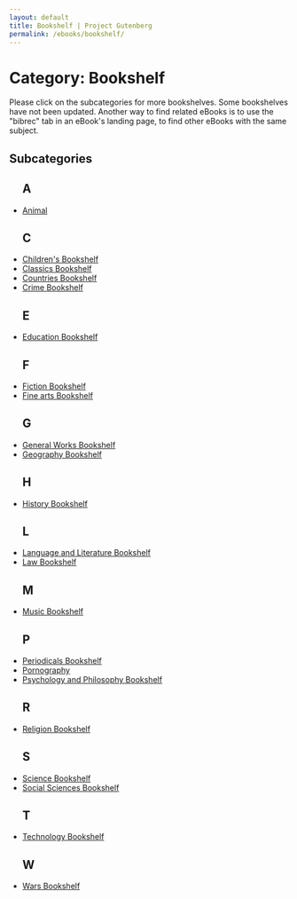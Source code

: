 ```yaml
---
layout: default
title: Bookshelf | Project Gutenberg
permalink: /ebooks/bookshelf/
---
```


Category: Bookshelf
==================================================

Please click on the subcategories for more bookshelves. Some bookshelves have not been updated. Another way to find related eBooks is to use the "bibrec" tab in an eBook's landing page, to find other eBooks with the same subject.

## Subcategories

 <div class="bookshelves ">
    <ul>
      <h2>A</h2>
       <li><a href="/ebooks/bookshelves/search/?query=animal">Animal</a></li>
      <h2>C</h2>
       <!-- Missing Children's Periodicals-->
       <li><a href="/ebooks/bookshelves/search/?query=children|christmas|child|school">Children's Bookshelf</a></li>
       <li><a href="/ebooks/bookshelves/search/?query=classic">Classics Bookshelf</a></li>
       <li><a href="/ebooks/bookshelves/search/?query=africa.|Argentina.|Australia|Bulgaria|Canada|Czech|egypt|france.|germany.|greece.|india|italy|zealand|norway|south%20america|.travel.|United%20Kingdom|.united%20states.!law">Countries Bookshelf</a></li>
       <li><a href="/ebooks/bookshelves/search/?query=crime|detective|mystery">Crime Bookshelf</a></li>
      <h2>E</h2>
       <!-- Extra one in results-->
       <li><a href="/ebooks/bookshelves/search/?query=education">Education Bookshelf</a></li>
      <h2>F</h2>
       <li><a href="/ebooks/bookshelves/search/?query=fiction|adventure|fantasy|humor|horror|western">Fiction Bookshelf</a></li>
       <li><a href="/ebooks/bookshelves/search/?query=architecture.|art.%20!storia%20!international%20!%20FR%20!%20PT%20!%20varia">Fine arts Bookshelf</a></li>
      <h2>G</h2>
       <li><a href="/ebooks/bookshelves/search/?query=reference">General Works Bookshelf</a></li>
       <li><a href="/ebooks/bookshelves/search/?query=africa.|Anthropology|Argentina.|Australia|Bulgaria|camp|canada|CIA|Czech|Egypt|Folklore|France|germany|india|greece|itatly|zealand|Maps%20and%20Cartography%20.|norway|south%20america|united%20states|%20united%20kingdom|Women%27s%20Travel%20Journals">Geography Bookshelf</a></li>
      <h2>H</h2>
       <li><a href="/ebooks/bookshelves/search/?query=history|Archaeology%20.|Biographies">History Bookshelf</a></li>
      <h2>L</h2>
       <li><a href="/ebooks/bookshelves/search/?query=language|literature">Language and Literature Bookshelf</a></li>
       <li><a href="/ebooks/bookshelves/search/?query=law">Law Bookshelf</a></li>
      <h2>M</h2>
       <li><a href="/ebooks/bookshelves/search/?query=music">Music Bookshelf</a></li>
      <h2>P</h2>
       <li><a href="/ebooks/bookshelves/search/?query=periodical">Periodicals Bookshelf</a></li>
       <li><a href="/ebooks/bookshelves/search/?query=pornography">Pornography</a></li>
       <li><a href="/ebooks/bookshelves/search/?query=psychology|philosophy">Psychology and Philosophy Bookshelf</a></li>
      <h2>R</h2>
       <li><a href="/ebooks/bookshelves/search/?query=religion">Religion Bookshelf</a></li>
      <h2>S</h2>
       <li><a href="/ebooks/bookshelves/search/?query=science">Science Bookshelf</a></li>
       <li><a href="/ebooks/bookshelves/search/?query=soci">Social Sciences Bookshelf</a></li>
      <h2>T</h2>
       <li><a href="/ebooks/bookshelves/search/?query=technology">Technology Bookshelf</a></li>
      <h2>W</h2>
       <li><a href="/ebooks/bookshelves/search/?query=war">Wars Bookshelf</a></li>
    </ul>
  </div>

